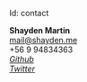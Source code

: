 Id: contact

**Shayden Martin**  
<mail@shayden.me>  
+56 9 94834363  
_[Github](https://github.com/shadizzle)_  
_[Twitter](https://twitter.com/shdzzl)_
